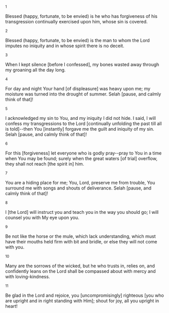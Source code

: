 <sup>1</sup> 

Blessed (happy, fortunate, to be envied) is he who has forgiveness of his transgression continually exercised upon him, whose sin is covered. 

<sup>2</sup> 

Blessed (happy, fortunate, to be envied) is the man to whom the Lord imputes no iniquity and in whose spirit there is no deceit. 

<sup>3</sup> 

When I kept silence [before I confessed], my bones wasted away through my groaning all the day long. 

<sup>4</sup> 

For day and night Your hand [of displeasure] was heavy upon me; my moisture was turned into the drought of summer. Selah [pause, and calmly think of that]! 

<sup>5</sup> 

I acknowledged my sin to You, and my iniquity I did not hide. I said, I will confess my transgressions to the Lord [continually unfolding the past till all is told]--then You [instantly] forgave me the guilt and iniquity of my sin. Selah [pause, and calmly think of that]! 

<sup>6</sup> 

For this [forgiveness] let everyone who is godly pray--pray to You in a time when You may be found; surely when the great waters [of trial] overflow, they shall not reach [the spirit in] him. 

<sup>7</sup> 

You are a hiding place for me; You, Lord, preserve me from trouble, You surround me with songs and shouts of deliverance. Selah [pause, and calmly think of that]! 

<sup>8</sup> 

I [the Lord] will instruct you and teach you in the way you should go; I will counsel you with My eye upon you. 

<sup>9</sup> 

Be not like the horse or the mule, which lack understanding, which must have their mouths held firm with bit and bridle, or else they will not come with you. 

<sup>10</sup> 

Many are the sorrows of the wicked, but he who trusts in, relies on, and confidently leans on the Lord shall be compassed about with mercy and with loving-kindness. 

<sup>11</sup> 

Be glad in the Lord and rejoice, you [uncompromisingly] righteous [you who are upright and in right standing with Him]; shout for joy, all you upright in heart!